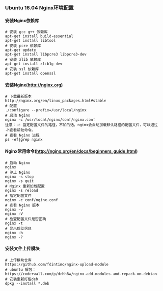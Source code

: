 ### Ubuntu 16.04 Nginx环境配置

#### 安装Nginx依赖库

```shell
# 安装 gcc g++ 依赖库
apt-get install build-essential
apt-get install libtool
# 安装 pcre 依赖库
apt-get update
apt-get install libpcre3 libpcre3-dev
# 安装 zlib 依赖库
apt-get install zlib1g-dev
# 安装 ssl 依赖库
apt-get install openssl
```

#### 安装Nginx(http://nginx.org)

```shell
# 下载最新版本
http://nginx.org/en/linux_packages.html#stable
# 配置
./configure --prefix=/usr/local/nginx 
# 启动 Nginx
nginx -c /usr/local/nginx/conf/nginx.conf
注意：-c 指定配置文件的路径，不加的话，nginx会自动加载默认路径的配置文件，可以通过 -h查看帮助命令。
# 查看 Nginx 进程
ps -ef|grep nginx
```

#### Nginx常用命令(http://nginx.org/en/docs/beginners_guide.html)

```shell
# 启动 Nginx
nginx
# 停止 Nginx
nginx -s stop
nginx -s quit
# Nginx 重新加载配置
nginx -s reload
# 指定配置文件
nginx -c conf/nginx.conf
# 查看 Nginx 版本
nginx -v
nginx -V
# 检查配置文件是否正确
nginx -t
# 显示帮助信息
nginx -h
nginx -?
```

#### 安装文件上传模块

```shell
# 上传模块仓库
https://github.com/fdintino/nginx-upload-module
# ubuntu 解包：
https://coderwall.com/p/drhh8w/nginx-add-modules-and-repack-on-debian
# 安装重新打包deb
dpkg --install *.deb
```

